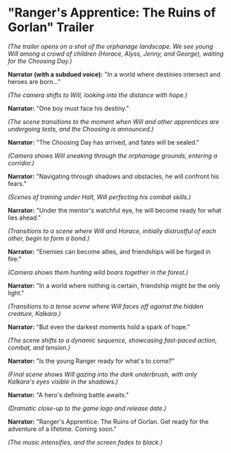 # "Ranger's Apprentice: The Ruins of Gorlan" Trailer

*(The trailer opens on a shot of the orphanage landscape. We see young Will among a crowd of children (Horace, Alyss, Jenny, and George), waiting for the Choosing Day.)*

**Narrator (with a subdued voice):** "In a world where destinies intersect and heroes are born..."

*(The camera shifts to Will, looking into the distance with hope.)*

**Narrator:** "One boy must face his destiny."

*(The scene transitions to the moment when Will and other apprentices are undergoing tests, and the Choosing is announced.)*

**Narrator:** "The Choosing Day has arrived, and fates will be sealed."

*(Camera shows Will sneaking through the orphanage grounds, entering a corridor.)*

**Narrator:** "Navigating through shadows and obstacles, he will confront his fears."

*(Scenes of training under Halt, Will perfecting his combat skills.)*

**Narrator:** "Under the mentor's watchful eye, he will become ready for what lies ahead."

*(Transitions to a scene where Will and Horace, initially distrustful of each other, begin to form a bond.)*

**Narrator:** "Enemies can become allies, and friendships will be forged in fire."

*(Camera shows them hunting wild boars together in the forest.)*

**Narrator:** "In a world where nothing is certain, friendship might be the only light."

*(Transitions to a tense scene where Will faces off against the hidden creature, Kalkara.)*

**Narrator:** "But even the darkest moments hold a spark of hope."

*(The scene shifts to a dynamic sequence, showcasing fast-paced action, combat, and tension.)*

**Narrator:** "Is the young Ranger ready for what's to come?"

*(Final scene shows Will gazing into the dark underbrush, with only Kalkara's eyes visible in the shadows.)*

**Narrator:** "A hero's defining battle awaits."

*(Dramatic close-up to the game logo and release date.)*

**Narrator:** "Ranger's Apprentice: The Ruins of Gorlan. Get ready for the adventure of a lifetime. Coming soon."

*(The music intensifies, and the screen fades to black.)*
